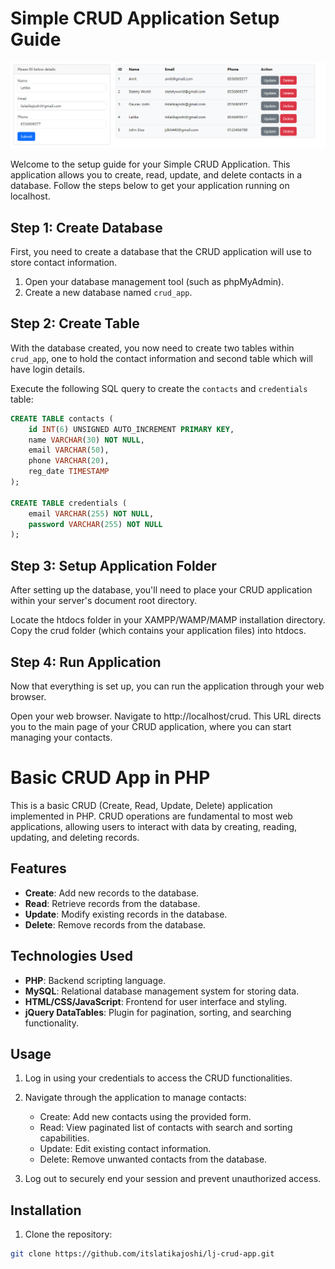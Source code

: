 # Simple CRUD Application Setup Guide

![CRUD Application Screenshot](https://raw.githubusercontent.com/itslatikajoshi/lj-crud-app/main/crud.png "CRUD App Interface")

Welcome to the setup guide for your Simple CRUD Application. This application allows you to create, read, update, and delete contacts in a database. Follow the steps below to get your application running on localhost.

## Step 1: Create Database

First, you need to create a database that the CRUD application will use to store contact information. 

1. Open your database management tool (such as phpMyAdmin).
2. Create a new database named `crud_app`.

## Step 2: Create Table

With the database created, you now need to create two tables within `crud_app`, one to hold the contact information and second table which will have login details.

Execute the following SQL query to create the `contacts` and `credentials` table:

```sql
CREATE TABLE contacts (
    id INT(6) UNSIGNED AUTO_INCREMENT PRIMARY KEY,
    name VARCHAR(30) NOT NULL,
    email VARCHAR(50),
    phone VARCHAR(20),
    reg_date TIMESTAMP
);

CREATE TABLE credentials (
    email VARCHAR(255) NOT NULL,
    password VARCHAR(255) NOT NULL
);

```

## Step 3: Setup Application Folder
After setting up the database, you'll need to place your CRUD application within your server's document root directory.

Locate the htdocs folder in your XAMPP/WAMP/MAMP installation directory.
Copy the crud folder (which contains your application files) into htdocs.


## Step 4: Run Application
Now that everything is set up, you can run the application through your web browser.

Open your web browser.
Navigate to http://localhost/crud.
This URL directs you to the main page of your CRUD application, where you can start managing your contacts.



# Basic CRUD App in PHP

This is a basic CRUD (Create, Read, Update, Delete) application implemented in PHP. CRUD operations are fundamental to most web applications, allowing users to interact with data by creating, reading, updating, and deleting records.

## Features

- **Create**: Add new records to the database.
- **Read**: Retrieve records from the database.
- **Update**: Modify existing records in the database.
- **Delete**: Remove records from the database.

## Technologies Used

- **PHP**: Backend scripting language.
- **MySQL**: Relational database management system for storing data.
- **HTML/CSS/JavaScript**: Frontend for user interface and styling.
- **jQuery DataTables**: Plugin for pagination, sorting, and searching functionality.

## Usage

1. Log in using your credentials to access the CRUD functionalities.

2. Navigate through the application to manage contacts:
   - Create: Add new contacts using the provided form.
   - Read: View paginated list of contacts with search and sorting capabilities.
   - Update: Edit existing contact information.
   - Delete: Remove unwanted contacts from the database.

3. Log out to securely end your session and prevent unauthorized access.

## Installation

1. Clone the repository:

```bash
git clone https://github.com/itslatikajoshi/lj-crud-app.git
